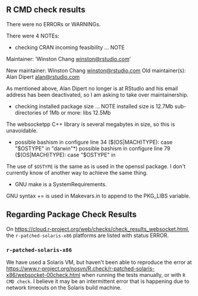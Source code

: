 ## R CMD check results

There were no ERRORs or WARNINGs.

There were 4 NOTEs:

*  checking CRAN incoming feasibility ... NOTE

Maintainer: ‘Winston Chang <winston@rstudio.com>’

New maintainer:
  Winston Chang <winston@rstudio.com>
Old maintainer(s):
  Alan Dipert <alan@rstudio.com>

As mentioned above, Alan Dipert no longer is at RStudio and his email address has been deactivated, so I am asking to take over maintainership.

* checking installed package size ... NOTE
  installed size is 12.7Mb
  sub-directories of 1Mb or more:
    libs  12.5Mb

The websocketpp C++ library is several megabytes in size, so this is unavoidable.

* possible bashism in configure line 34 ($(OS|MACH)TYPE):
    case "$OSTYPE" in "darwin"*)
  possible bashism in configure line 79 ($(OS|MACH)TYPE):
  case "$OSTYPE" in

The use of `$OSTYPE` is the same as is used in the openssl package. I don't currently know of another way to achieve the same thing.

* GNU make is a SystemRequirements.

GNU syntax += is used in Makevars.in to append to the PKG_LIBS variable.


## Regarding Package Check Results

On https://cloud.r-project.org/web/checks/check_results_websocket.html, the
`r-patched-solaris-x86` platforms are listed with
status ERROR.

### `r-patched-solaris-x86`

We have used a Solaris VM, but haven't been able to reproduce the error at https://www.r-project.org/nosvn/R.check/r-patched-solaris-x86/websocket-00check.html when running the tests manually, or with `R CMD check`. I believe it may be an intermittent error that is happening due to network timeouts on the Solaris build machine.
